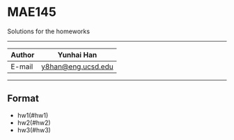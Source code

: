 # MAE145
Solutions for the homeworks
****

|Author|Yunhai Han|
|---|---
|E-mail|y8han@eng.ucsd.edu


****
## Format
* hw1(#hw1)
* hw2(#hw2)
* hw3(#hw3)
